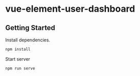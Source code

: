 # vue-element-user-dashboard

## Getting Started

Install dependencies.

```bash
npm install
```

Start server

``` bash
npm run serve
```
